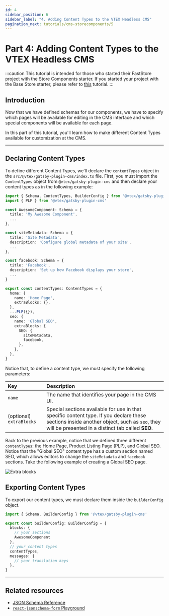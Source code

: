 ```yaml
---
id: 4
sidebar_position: 6
sidebar_label: "4. Adding Content Types to the VTEX Headless CMS"
pagination_next: tutorials/cms-storecomponents/5
---
```


# Part 4: Adding Content Types to the VTEX Headless CMS

:::caution
This tutorial is intended for those who started their FastStore project with the Store Components starter. If you started your project with the Base Store starter, please refer to [this](/tutorials/cms-overview) tutorial.
:::

## Introduction

Now that we have defined schemas for our components, we have to specify which pages will be available for editing in the CMS interface and which special components will be available for each page.

In this part of this tutorial, you'll learn how to make different Content Types available for customization at the CMS.

---

## Declaring Content Types


To define different Content Types, we'll declare the `contentTypes` object in the `src/@vtex/gatsby-plugin-cms/index.ts` file. First, you must import the `ContentTypes` object from `@vtex/gatsby-plugin-cms` and then declare your content types as in the following example:

```ts {1,21-36} title=src/@vtex/gatsby-plugin-cms/index.ts 
import { Schema, ContentTypes, BuilderConfig } from '@vtex/gatsby-plugin-cms'
import { PLP } from '@vtex/gatsby-plugin-cms'

const AwesomeComponent: Schema = {
  title: 'My Awesome Component',
  ...
},

const siteMetadata: Schema = {
  title: 'Site Metadata',
  description: 'Configure global metadata of your site',
  ...
},

const facebook: Schema = {
  title: 'Facebook',
  description: 'Set up how Facebook displays your store',
  ...
}

export const contentTypes: ContentTypes = {
  home: {
    name: 'Home Page',
    extraBlocks: {},
  },
  ...PLP({}),
  seo: {
    name: 'Global SEO',
    extraBlocks: {
      SEO: {
        siteMetadata,
        facebook,
      },
    },
  },
}
```

Notice that, to define a content type, we must specify the following parameters:

|Key         |Description|
|:-----------|:-----------------------------------------------------|
|`name`      |The name that identifies your page in the CMS UI.|
|(optional) `extraBlocks`|Special sections available for use in that specific content type. If you declare these sections inside another object, such as `seo`, they will be presented in a distinct tab called **SEO**.|

Back to the previous example, notice that we defined three different `contentTypes`: the Home Page, Product Listing Page (PLP), and Global SEO. Notice that the "Global SEO" content type has a custom section named SEO, which allows editors to change the `siteMetadata` and `facebook` sections. Take the following example of creating a Global SEO page.

![Extra blocks](https://vtexhelp.vtexassets.com/assets/docs/src/cms-global-seo___5be7f2ef2198e850c639c288317a334f.png)

## Exporting Content Types

To export our content types, we must declare them inside the `builderConfig` object.

```ts title="/src/@vtex/gatsby-plugin-cms/index.ts"
import { Schema, BuilderConfig } from '@vtex/gatsby-plugin-cms'

export const builderConfig: BuilderConfig = {
  blocks: {
    // your sections
    AwesomeComponent
  },
  // your content types
  contentTypes,
  messages: {
    // your translation keys
  },
}
```

---

## Related resources

- [JSON Schema Reference](https://json-schema.org/understanding-json-schema/index.html)
- [`react-jsonschema-form` Playground](https://rjsf-team.github.io/react-jsonschema-form/)
